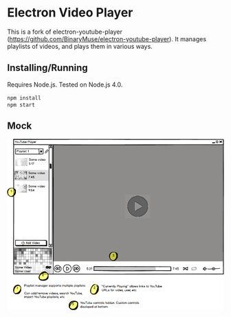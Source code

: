 Electron Video Player
=======================

This is a fork of electron-youtube-player (https://github.com/BinaryMuse/electron-youtube-player). It manages playlists of videos, and plays them in various ways.

Installing/Running
------------------

Requires Node.js. Tested on Node.js 4.0.

```
npm install
npm start
```

Mock
----

![Mockup](mocks/mock.png)

